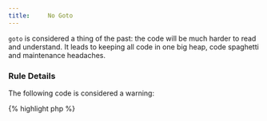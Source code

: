 ```yaml
---
title:     No Goto
---
```


`goto` is considered a thing of the past: the code will be much harder to read and understand. It leads to keeping all code in one big heap, code spaghetti and maintenance headaches. 


### Rule Details

The following code is considered a warning:

{% highlight php %}
<?php
meaningfulLabel:
if ($x === 2) {
    goto error;
}
if ($y === 3) {
    goto secondError;
}
normal:
print "x, y and z were tested";
return;

error:
print "x is 1!\n";
return;

secondError:
if ($z === 4) {
	goto normal;
}
print "y is 3!\n";
return;

{% endhighlight %}{: .warning }


### Further Reading

* [Programming with Reason: Why is goto Bad?](http://www.drdobbs.com/jvm/programming-with-reason-why-is-goto-bad/228200966)
* [Goto at xkcd](http://xkcd.com/292/)
* [Goto Considered Harmful](http://c2.com/cgi/wiki?GotoConsideredHarmful)
